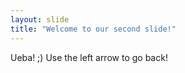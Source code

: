 ```yaml
---
layout: slide
title: "Welcome to our second slide!"
---
```

Ueba! ;)
Use the left arrow to go back!
